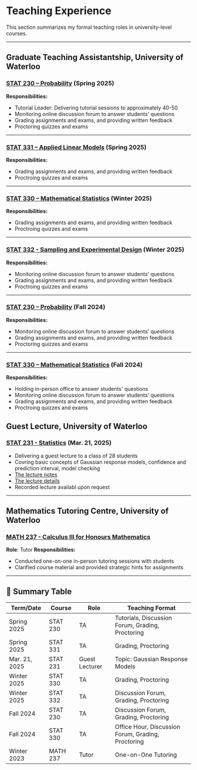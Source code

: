 # Teaching Experience

This section summarizes my formal teaching roles in university-level courses.

---

## Graduate Teaching Assistantship, University of Waterloo

### [STAT 230 – Probability](https://uwaterloo.ca/academic-calendar/undergraduate-studies/catalog#/courses/SkybKN7Yn) (Spring 2025)
**Responsibilities:**
- Tutorial Leader: Delivering tutorial sessions to approximately 40-50
- Monitoring online discussion forum to answer students' questions
- Grading assignments and exams, and providing written feedback
- Proctoring quizzes and exams

---

### [STAT 331 – Applied Linear Models](https://uwaterloo.ca/academic-calendar/undergraduate-studies/catalog#/courses/H1E1WY47K3) (Spring 2025) 
**Responsibilities:**
- Grading assignments and exams, and providing written feedback
- Proctroing quizzes and exams
  
---

### [STAT 330 – Mathematical Statistics](https://uwaterloo.ca/academic-calendar/undergraduate-studies/catalog#/courses/Sk1WtN7Yn) (Winter 2025) 
**Responsibilities:**
- Grading assignments and exams, and providing written feedback
- Proctroing quizzes and exams
  
---

### [STAT 332 - Sampling and Experimental Design](https://uwaterloo.ca/academic-calendar/undergraduate-studies/catalog#/courses/BkHyWFEXFh) (Winter 2025)
**Responsibilities:** 
- Monitoring online discussion forum to answer students' questions
- Grading assignments and exams, and providing written feedback
- Proctroing quizzes and exams

---

### [STAT 230 – Probability](https://uwaterloo.ca/academic-calendar/undergraduate-studies/catalog#/courses/SkybKN7Yn) (Fall 2024)
**Responsibilities:**
- Monitoring online discussion forum to answer students' questions
- Grading assignments and exams, and providing written feedback
- Proctoring quizzes and exams

---

### [STAT 330 – Mathematical Statistics](https://uwaterloo.ca/academic-calendar/undergraduate-studies/catalog#/courses/Sk1WtN7Yn) (Fall 2024)
**Responsibilities:**
- Holding in-person office to answer students' questions
- Monitoring online discussion forum to answer students' questions
- Grading assignments and exams, and providing written feedback
- Proctroing quizzes and exams

## Guest Lecture, University of Waterloo

### [STAT 231 - Statistics](https://uwaterloo.ca/academic-calendar/undergraduate-studies/catalog#/courses/HJHyWKEmth) (Mar. 21, 2025)
- Delivering a guest lecture to a class of 28 students
- Covring basic concepts of Gaussian response models, confidence and prediction interval, model checking
- [The lecture notes](./materials/STAT231-Guest-Lecture-Notes.pdf)
- [The lecture details](./materials/STAT231-guest-lecture-details.pdf)
- Recorded lecture availabl upon request

---

## Mathematics Tutoring Centre, University of Waterloo

### [MATH 237 - Calculus III for Honours Mathematics](https://uwaterloo.ca/academic-calendar/undergraduate-studies/catalog#/courses/rkej1YNmF2)
**Role**: Tutor
**Responsibilities:** 
- Conducted one-on-one in-person tutoring sessions with students
- Clarified course material and provided strategic hints for assignments

---

## 📅 Summary Table

| Term/Date        | Course         | Role         | Teaching Format    |
|-------------|----------------|--------------|---------------------|
| Spring 2025  | STAT 230       | TA           | Tutorials, Discussion Forum, Grading, Proctoring |
| Spring 2025  | STAT 331       | TA           | Grading, Proctoring|
| Mar. 21, 2025| STAT 231       | Guest Lecturer | Topic: Gaussian Response Models
| Winter 2025 | STAT 330       | TA           | Grading, Proctoring       |
| Winter 2025 | STAT 332       | TA           |  Discussion Forum, Grading, Proctoring     |
| Fall 2024  | STAT 230       | TA           | Discussion Forum, Grading, Proctoring |
| Fall 2024  | STAT 330       | TA           | Office Hour, Discussion Forum, Grading, Proctoring|
| Winter 2023 | MATH 237      | Tutor        | One-on-One Tutoring |

